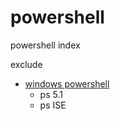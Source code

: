 # powershell
powershell index

exclude
- [windows powershell](https://github.com/davidkhala/windows-utils/tree/master/powershell)
  - ps 5.1
  - ps ISE
